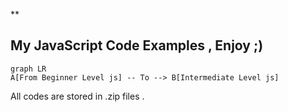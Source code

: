 **

## My JavaScript Code Examples , Enjoy ;)

```mermaid
graph LR
A[From Beginner Level js] -- To --> B[Intermediate Level js]
```

All codes are stored in .zip files .
